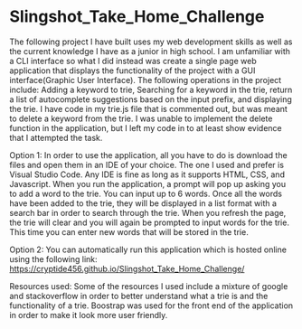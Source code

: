 # Slingshot_Take_Home_Challenge

The following project I have built uses my web development skills as well as the current knowledge I have as a junior in high school. I am unfamiliar with a CLI interface so what I did instead was create a single page web application that displays the functionality of the project with a GUI interface(Graphic User Interface). The following operations in the project include: Adding a keyword to trie, Searching for a keyword in the trie, return a list of autocomplete suggestions based on the input prefix, and displaying the trie. I have code in my trie.js file that is commented out, but was meant to delete a keyword from the trie. I was unable to implement the delete function in the application, but I left my code in to at least show evidence that I attempted the task.

Option 1: In order to use the application, all you have to do is download the files and open them in an IDE of your choice. The one I used and prefer is Visual Studio Code. Any IDE is fine as long as it supports HTML, CSS, and Javascript. When you run the application, a prompt will pop up asking you to add a word to the trie. You can input up to 6 words. Once all the words have been added to the trie, they will be displayed in a list format with a search bar in order to search through the trie. When you refresh the page, the trie will clear and you will again be prompted to input words for the trie. This time you can enter new words that will be stored in the trie.

Option 2: You can automatically run this application which is hosted online using the following link: https://cryptide456.github.io/Slingshot_Take_Home_Challenge/

Resources used: Some of the resources I used include a mixture of google and stackoverflow in order to better understand what a trie is and the functionality of a trie. Boostrap was used for the front end of the application in order to make it look more user friendly.
